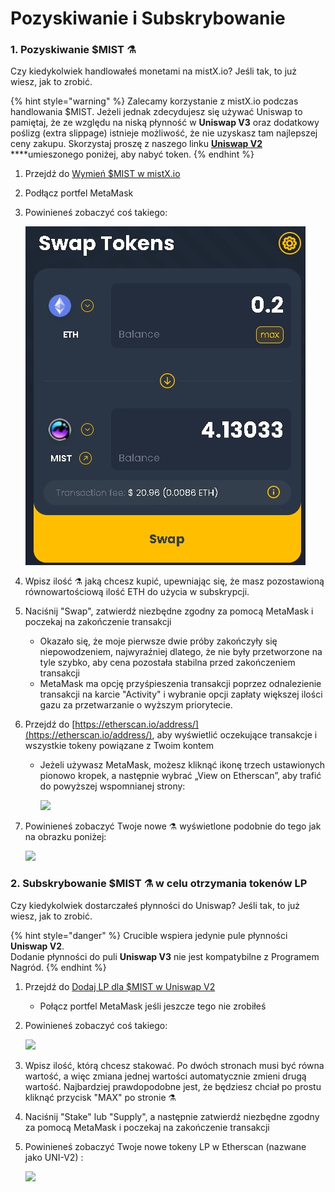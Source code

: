 # Pozyskiwanie i Subskrybowanie

### 1. Pozyskiwanie $MIST ⚗️

Czy kiedykolwiek handlowałeś monetami na mistX.io? Jeśli tak, to już wiesz, jak to zrobić.

{% hint style="warning" %}
Zalecamy korzystanie z mistX.io podczas handlowania $MIST. Jeżeli jednak zdecydujesz się używać Uniswap to pamiętaj, że ze względu na niską płynność w **Uniswap V3** oraz dodatkowy poślizg \(extra slippage\) istnieje możliwość, że nie uzyskasz tam najlepszej ceny zakupu. Skorzystaj proszę z naszego linku [**Uniswap V2**](https://app.uniswap.org/#/swap?outputCurrency=0x88acdd2a6425c3faae4bc9650fd7e27e0bebb7ab&use=V2) ****umieszonego poniżej, aby nabyć token.
{% endhint %}

1. Przejdź do [Wymień $MIST w mistX.io](http://swap.mist.alchemist.wtf/)
2. Podłącz portfel MetaMask
3. Powinieneś zobaczyć coś takiego:

    ![](.gitbook/assets/image%20%2825%29.png)

4. Wpisz ilość ⚗️ jaką chcesz kupić, upewniając się, że masz pozostawioną równowartościową ilość ETH do użycia w subskrypcji.
5. Naciśnij "Swap", zatwierdź niezbędne zgodny za pomocą MetaMask i poczekaj na zakończenie transakcji
   * Okazało się, że moje pierwsze dwie próby zakończyły się niepowodzeniem, najwyraźniej dlatego, że nie były przetworzone na tyle szybko, aby cena pozostała stabilna przed zakończeniem transakcji
   * MetaMask ma opcję przyśpieszenia transakcji poprzez odnalezienie transakcji na karcie "Activity" i wybranie opcji zapłaty większej ilości gazu za przetwarzanie o wyższym priorytecie.
6. Przejdź do [https://etherscan.io/address/](https://etherscan.io/address/), aby wyświetlić oczekujące transakcje i wszystkie tokeny powiązane z Twoim kontem
   * Jeżeli używasz MetaMask, możesz kliknąć ikonę trzech ustawionych pionowo kropek, a następnie wybrać „View on Etherscan”, aby trafić do powyższej wspomnianej strony:

     ![](https://i.imgur.com/jdzodQP.png)
7. Powinieneś zobaczyć Twoje nowe ⚗️ wyświetlone podobnie do tego jak na obrazku poniżej:

    ![](https://i.imgur.com/bF9wsrg.png)

### 2. Subskrybowanie $MIST ⚗️ w celu otrzymania tokenów LP

Czy kiedykolwiek dostarczałeś płynności do Uniswap? Jeśli tak, to już wiesz, jak to zrobić.

{% hint style="danger" %}
Crucible wspiera jedynie pule płynności **Uniswap V2**.   
Dodanie płynności do puli **Uniswap V3** nie jest kompatybilne z Programem Nagród.
{% endhint %}

1. Przejdź do [Dodaj LP dla $MIST w Uniswap V2](https://app.uniswap.org/#/add/v2/0x88acdd2a6425c3faae4bc9650fd7e27e0bebb7ab/ETH)
   * Połącz portfel MetaMask jeśli jeszcze tego nie zrobiłeś
2. Powinieneś zobaczyć coś takiego:

    ![](https://i.imgur.com/7paIEyF.png)

3. Wpisz ilość, którą chcesz stakować. Po dwóch stronach musi być równa wartość, a więc zmiana jednej wartości automatycznie zmieni drugą wartość. Najbardziej prawdopodobne jest, że będziesz chciał po prostu kliknąć przycisk "MAX" po stronie ⚗️
4. Naciśnij "Stake" lub "Supply", a następnie zatwierdź niezbędne zgodny za pomocą MetaMask i poczekaj na zakończenie transakcji
5. Powinieneś zobaczyć Twoje nowe tokeny LP w Etherscan \(nazwane jako UNI-V2\) :

    ![](https://i.imgur.com/6hAoHGw.png)

## 

